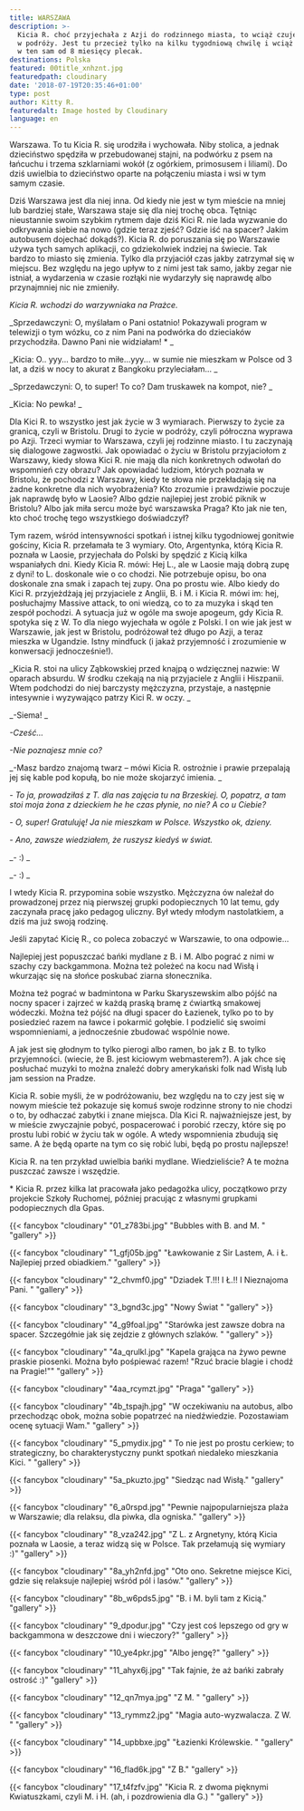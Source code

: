 ```yaml
---
title: WARSZAWA
description: >-
  Kicia R. choć przyjechała z Azji do rodzinnego miasta, to wciąż czuje, że jest
  w podróży. Jest tu przecież tylko na kilku tygodniową chwilę i wciąż spakowana
  w ten sam od 8 miesięcy plecak. 
destinations: Polska
featured: 00title_xnhznt.jpg
featuredpath: cloudinary
date: '2018-07-19T20:35:46+01:00'
type: post
author: Kitty R.
featuredalt: Image hosted by Cloudinary
language: en
---
```

Warszawa. To tu Kicia R. się urodziła i wychowała. Niby stolica, a jednak dzieciństwo spędziła w przebudowanej stajni, na podwórku z psem na łańcuchu i trzema szklarniami wokół (z ogórkiem, primosusem i liliami). Do dziś uwielbia to dzieciństwo oparte na połączeniu miasta i wsi w tym samym czasie.

Dziś Warszawa jest dla niej inna. Od kiedy nie jest w tym mieście na mniej lub bardziej stałe, Warszawa staje się dla niej trochę obca. Tętniąc nieustannie swoim szybkim rytmem daje dziś Kici R. nie lada wyzwanie do odkrywania siebie na nowo (gdzie teraz zjeść? Gdzie iść na spacer? Jakim autobusem dojechać dokądś?). Kicia R. do poruszania się po Warszawie używa tych samych aplikacji, co gdziekolwiek indziej na świecie. Tak bardzo to miasto się zmienia. Tylko dla przyjaciół czas jakby zatrzymał się w miejscu. Bez względu na jego upływ to z nimi jest tak samo, jakby zegar nie istniał, a wydarzenia w czasie rozłąki nie wydarzyły się naprawdę albo przynajmniej nic nie zmieniły. 

_Kicia R. wchodzi do warzywniaka na Prażce._

_Sprzedawczyni: O, myślałam o Pani ostatnio! Pokazywali program w telewizji o tym wózku, co z nim Pani na podwórka do dzieciaków przychodziła. Dawno Pani nie widziałam! *
_

_Kicia: O.. yyy... bardzo to miłe...yyy... w sumie nie mieszkam w Polsce od 3 lat, a dziś w nocy to akurat z Bangkoku przyleciałam...
_

_Sprzedawczyni: O, to super! To co? Dam truskawek na kompot, nie?
_

_Kicia: No pewka! 
_

Dla Kici R. to wszystko jest jak życie w 3 wymiarach. Pierwszy to życie za granicą, czyli w Bristolu. Drugi to życie w podróży, czyli półroczna wyprawa po Azji. Trzeci wymiar to Warszawa, czyli jej rodzinne miasto. I tu zaczynają się dialogowe zagwostki. Jak opowiadać o życiu w Bristolu przyjaciołom z Warszawy, kiedy słowa Kici R. nie mają dla nich konkretnych odwołań do wspomnień czy obrazu? Jak opowiadać ludziom, których poznała w Bristolu, że pochodzi z Warszawy, kiedy te słowa nie przekładają się na żadne konkretne dla nich wyobrażenia? Kto zrozumie i prawdziwie poczuje jak naprawdę było w Laosie? Albo gdzie najlepiej jest zrobić piknik w Bristolu? Albo jak miła sercu może być warszawska Praga? Kto jak nie ten, kto choć trochę tego wszystkiego doświadczył?

Tym razem, wśród intensywności spotkań i istnej kilku tygodniowej gonitwie gościny, Kicia R. przełamała te 3 wymiary. Oto, Argentynka, którą Kicia R. poznała w Laosie, przyjechała do Polski by spędzić z Kicią kilka wspaniałych dni. Kiedy Kicia R. mówi: Hej L., ale w Laosie mają dobrą zupę z dyni! to L. doskonale wie o co chodzi. Nie potrzebuje opisu, bo ona doskonale zna smak i zapach tej zupy. Ona po prostu wie. Albo kiedy do Kici R. przyjeżdżają jej przyjaciele z Anglii, B. i M. i Kicia R. mówi im: hej, posłuchajmy Massive attack, to oni wiedzą, co to za muzyka i skąd ten zespół pochodzi. A sytuacja już w ogóle ma swoje apogeum, gdy Kicia R. spotyka się z W. To dla niego wyjechała w ogóle z Polski. I on wie jak jest w Warszawie, jak jest w Bristolu, podróżował też długo po Azji, a teraz mieszka w Ugandzie. Istny mindfuck (i jakaż przyjemność i zrozumienie w konwersacji jednocześnie!).

_Kicia R. stoi na ulicy Ząbkowskiej przed knajpą o wdzięcznej nazwie: W oparach absurdu. W środku czekają na nią przyjaciele z Anglii i Hiszpanii. Wtem podchodzi do niej barczysty mężczyzna, przystaje, a następnie intesywnie i wyzywająco patrzy Kici R. w oczy. _

_\-Siema! _

_\-Cześć…_

_\-Nie poznajesz mnie co?_

_\-Masz bardzo znajomą twarz – mówi Kicia R. ostrożnie i prawie przepalają jej się kable pod kopułą, bo nie może skojarzyć imienia. _

_\- To ja, prowadziłaś z T. dla nas zajęcia tu na Brzeskiej. O, popatrz, a tam stoi moja żona z dzieckiem he he czas płynie, no nie? A co u Ciebie?_

_\- O, super! Gratuluję! Ja nie mieszkam w Polsce. Wszystko ok, dzieny._

_\- Ano, zawsze wiedziałem, że ruszysz kiedyś w świat._

_\- :) _

_\- :) _

I wtedy Kicia R. przypomina sobie wszystko. Mężczyzna ów należał do prowadzonej przez nią pierwszej grupki podopiecznych 10 lat temu, gdy zaczynała pracę jako pedagog uliczny. Był wtedy młodym nastolatkiem, a dziś ma już swoją rodzinę.  

Jeśli zapytać Kicię R., co poleca zobaczyć w Warszawie, to ona odpowie... 

Najlepiej jest popuszczać bańki mydlane z B. i M. Albo pograć z nimi w szachy czy backgammona. Można też poleżeć na kocu nad Wisłą i wkurzając się na słońce poskubać ziarna słonecznika. 

Można też pograć w badmintona w Parku Skaryszewskim albo pójść na nocny spacer i zajrzeć w każdą praską bramę z ćwiartką smakowej wódeczki. Można też pójść na długi spacer do Łazienek, tylko po to by posiedzieć razem na ławce i pokarmić gołębie. I podzielić się swoimi wspomnieniami, a jednocześnie zbudować wspólnie nowe. 

A jak jest się głodnym to tylko pierogi albo ramen, bo jak z B. to tylko przyjemności. (wiecie, że B. jest kiciowym webmasterem?). A jak chce się posłuchać muzyki to można znaleźć dobry amerykański folk nad Wisłą lub jam session na Pradze. 

Kicia R. sobie myśli, że w podróżowaniu, bez względu na to czy jest się w nowym mieście też pokazuje się komuś swoje rodzinne strony to nie chodzi o to, by odhaczać zabytki i znane miejsca. Dla Kici R. najważniejsze jest, by w mieście zwyczajnie pobyć, pospacerować i porobić rzeczy, które się po prostu lubi robić w życiu tak w ogóle. A wtedy wspomnienia zbudują się same. A że będą oparte na tym co się robić lubi, będą po prostu najlepsze!

Kicia R. na ten przykład uwielbia bańki mydlane. Wiedzieliście? A te można puszczać zawsze i wszędzie. 

\* Kicia R. przez kilka lat pracowała jako pedagożka ulicy, początkowo przy projekcie Szkoły Ruchomej, później pracując z własnymi grupkami podopiecznych dla Gpas.

{{< fancybox "cloudinary" "01_z783bi.jpg" "Bubbles with B. and M. " "gallery" >}}

{{< fancybox "cloudinary" "1_gfj05b.jpg" "Ławkowanie z Sir Lastem, A. i Ł. Najlepiej przed obiadkiem." "gallery" >}}

{{< fancybox "cloudinary" "2_chvmf0.jpg" "Dziadek T.!!! I Ł.!! I Nieznajoma Pani.  " "gallery" >}}

{{< fancybox "cloudinary" "3_bgnd3c.jpg" "Nowy Świat " "gallery" >}}

{{< fancybox "cloudinary" "4_g9foal.jpg" "Starówka jest zawsze dobra na spacer. Szczegółnie jak się zejdzie z głównych szlaków. " "gallery" >}}

{{< fancybox "cloudinary" "4a_qrulkl.jpg" "Kapela grająca na żywo pewne praskie piosenki. Można było pośpiewać razem! \"Rzuć bracie blagie i chodź na Pragie!\"" "gallery" >}}

{{< fancybox "cloudinary" "4aa_rcymzt.jpg" "Praga" "gallery" >}}

{{< fancybox "cloudinary" "4b_tspajh.jpg" "W oczekiwaniu na autobus, albo przechodząc obok, można sobie popatrzeć na niedźwiedzie. Pozostawiam ocenę sytuacji Wam." "gallery" >}}

{{< fancybox "cloudinary" "5_pmydix.jpg" "       To nie jest po prostu cerkiew; to strategiczny, bo charakterystyczny punkt spotkań niedaleko mieszkania Kici. " "gallery" >}}

{{< fancybox "cloudinary" "5a_pkuzto.jpg" "Siedząc nad Wisłą." "gallery" >}}

{{< fancybox "cloudinary" "6_a0rspd.jpg" "Pewnie najpopularniejsza plaża w Warszawie; dla relaksu, dla piwka, dla ogniska." "gallery" >}}

{{< fancybox "cloudinary" "8_vza242.jpg" "Z L. z Argnetyny, którą Kicia poznała w Laosie, a teraz widzą się w Polsce. Tak przełamują się wymiary :)" "gallery" >}}

{{< fancybox "cloudinary" "8a_yh2nfd.jpg" "Oto ono. Sekretne miejsce Kici, gdzie się relaksuje najlepiej wśród pól i lasów." "gallery" >}}

{{< fancybox "cloudinary" "8b_w6pds5.jpg" "B. i M. byli tam z Kicią." "gallery" >}}

{{< fancybox "cloudinary" "9_dpodur.jpg" "Czy jest coś lepszego od gry w backgammona w deszczowe dni i wieczory?" "gallery" >}}

{{< fancybox "cloudinary" "10_ye4pkr.jpg" "Albo jengę?" "gallery" >}}

{{< fancybox "cloudinary" "11_ahyx6j.jpg" "Tak fajnie, że aż bańki zabrały ostrość :)" "gallery" >}}

{{< fancybox "cloudinary" "12_qn7mya.jpg" "Z M. " "gallery" >}}

{{< fancybox "cloudinary" "13_rymmz2.jpg" "Magia auto-wyzwalacza. Z W. " "gallery" >}}

{{< fancybox "cloudinary" "14_upbbxe.jpg" "Łazienki Królewskie. " "gallery" >}}

{{< fancybox "cloudinary" "16_flad6k.jpg" "Z B." "gallery" >}}

{{< fancybox "cloudinary" "17_t4fzfv.jpg" "Kicia R. z dwoma pięknymi Kwiatuszkami, czyli M. i H. (ah, i pozdrowienia dla G.) " "gallery" >}}
